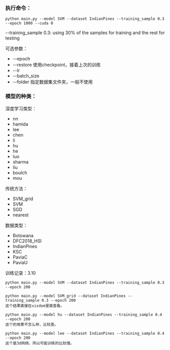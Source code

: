 ### 执行命令：

```
python main.py --model SVM --dataset IndianPines --training_sample 0.3 --epoch 1000 --cuda 0
```

--training_sample 0.3: using 30% of the samples for training and the rest for testing

可选参数：

- --epoch
- --restore  使用checkpoint，接着上次的训练
- --lr
- --batch_size
- --folder 指定数据集文件夹，一般不使用



### 模型的种类：

深度学习类型：

- nn
- hamida
- lee
- chen
- li
- hu
- he
- luo
- sharma
- liu
- boulch
- mou

传统方法：

- SVM_grid
- SVM
- SGD
- nearest



数据类型：

- Botswana
- DFC2018_HSI
- IndianPines
- KSC
- PaviaC
- PaviaU



训练记录：3.10

```
python main.py --model SVM --dataset IndianPines --training_sample 0.3 --epoch 200
```

```
python main.py --model SVM_grid --dataset IndianPines --training_sample 0.3 --epoch 200
这个结果直接在visdom里面查看。
```

```
python main.py --model hu --dataset IndianPines --training_sample 0.4 --epoch 200
这个的效果不怎么样，比较差。
```

```
python main.py --model lee --dataset IndianPines --training_sample 0.4 --epoch 200
这个是3d网络，所以可能训练的比较慢。
```

